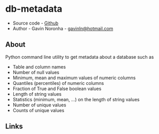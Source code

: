 # db-metadata

* Source code - [Github][1]
* Author - Gavin Noronha - <gavinln@hotmail.com>

[1]: https://github.com/gavinln/db-metadata

## About

Python command line utility to get metadata about a database such as

* Table and column names
* Number of null values
* Minimum, mean and maximum values of numeric columns
* Quantiles (percentiles) of numeric columns
* Fraction of True and False boolean values
* Length of string values
* Statistics (minimum, mean, ...) on the length of string values
* Number of unique values
* Counts of unique values

## Links

